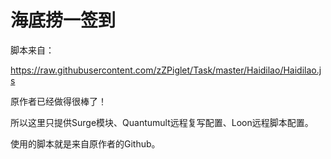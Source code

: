 # 海底捞一签到

脚本来自：

https://raw.githubusercontent.com/zZPiglet/Task/master/Haidilao/Haidilao.js

原作者已经做得很棒了！

所以这里只提供Surge模块、Quantumult远程复写配置、Loon远程脚本配置。

使用的脚本就是来自原作者的Github。


